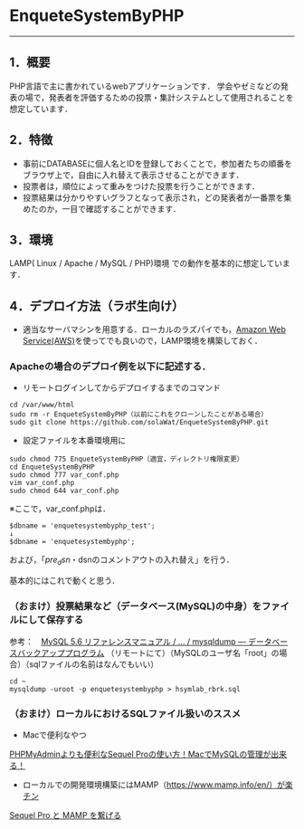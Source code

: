 # EnqueteSystemByPHP
---

## 1．概要
PHP言語で主に書かれているwebアプリケーションです．
学会やゼミなどの発表の場で，発表者を評価するための投票・集計システムとして使用されることを想定しています．

## 2．特徴
* 事前にDATABASEに個人名とIDを登録しておくことで，参加者たちの順番をブラウザ上で，自由に入れ替えて表示させることができます．
* 投票者は，順位によって重みをつけた投票を行うことができます．
* 投票結果は分かりやすいグラフとなって表示され，どの発表者が一番票を集めたのか，一目で確認することができます．

## 3．環境
 LAMP( Linux / Apache / MySQL / PHP)環境 での動作を基本的に想定しています．

## 4．デプロイ方法（ラボ生向け）
* 適当なサーバマシンを用意する．ローカルのラズパイでも，[Amazon Web Service(AWS)](https://docs.aws.amazon.com/ja_jp/AWSEC2/latest/UserGuide/ec2-tutorials.html)を使ってでも良いので，LAMP環境を構築しておく．
### Apacheの場合のデプロイ例を以下に記述する．
* リモートログインしてからデプロイするまでのコマンド
```
cd /var/www/html
sudo rm -r EnqueteSystemByPHP（以前にこれをクローンしたことがある場合）
sudo git clone https://github.com/solaWat/EnqueteSystemByPHP.git
```
* 設定ファイルを本番環境用に
```
sudo chmod 775 EnqueteSystemByPHP（適宜，ディレクトリ権限変更）
cd EnqueteSystemByPHP
sudo chmod 777 var_conf.php 
vim var_conf.php
sudo chmod 644 var_conf.php
```
※ここで，var_conf.phpは．
```
$dbname = 'enquetesystembyphp_test';
↓
$dbname = 'enquetesystembyphp';
```
および，「$pre_dsn・$dsnのコメントアウトの入れ替え」を行う．

基本的にはこれで動くと思う．

### （おまけ）投票結果など（データベース(MySQL)の中身）をファイルにして保存する
参考：　[MySQL 5.6 リファレンスマニュアル  /  ...  /  mysqldump — データベースバックアッププログラム](https://dev.mysql.com/doc/refman/5.6/ja/mysqldump.html)
（リモートにて）（MySQLのユーザ名「root」の場合）（sqlファイルの名前はなんでもいい）
```
cd ~
mysqldump -uroot -p enquetesystembyphp > hsymlab_rbrk.sql
```
### （おまけ）ローカルにおけるSQLファイル扱いのススメ
* Macで便利なやつ

[PHPMyAdminよりも便利なSequel Proの使い方！MacでMySQLの管理が出来る！](https://iritec.jp/web_service/6065/)

* ローカルでの開発環境構築にはMAMP（https://www.mamp.info/en/）が楽チン

[Sequel Pro と MAMP を繋げる](https://sequelpro.com/docs/get-started/get-connected/mamp)


